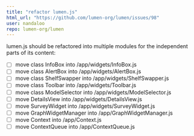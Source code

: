 ```yaml
---
title: "refactor lumen.js"
html_url: "https://github.com/lumen-org/lumen/issues/98"
user: nandaloo
repo: lumen-org/lumen
---
```


lumen.js should be refactored into multiple modules for the independent parts of its content:

- [ ] move class InfoBox into /app/widgets/InfoBox.js
- [ ] move class AlertBox into /app/widgets/AlertBox.js
- [ ] move class ShelfSwapper into /app/widgets/ShelfSwapper.js
- [ ] move class Toolbar into /app/widgets/Toolbar.js
- [ ] move class ModelSelector into /app/widgets/ModelSelector.js
- [ ] move DetailsView into /app/widgets/DetailsView.js
- [ ] move SurveyWidget into /app/widgets/SurveyWidget.js
- [ ] move GraphWidgetManager into /app/GraphWidgetManager.js
- [ ] move Context into /app/Context.js
- [ ] move ContextQueue into /app/ContextQueue.js
